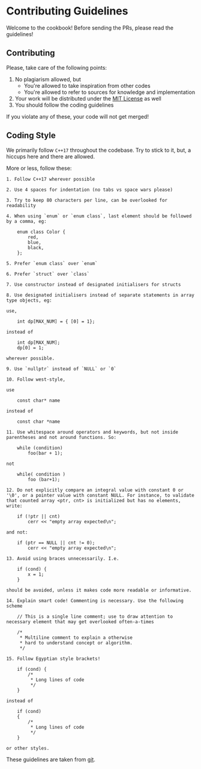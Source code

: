 # Contributing Guidelines

Welcome to the cookbook! Before sending the PRs, please read the guidelines!

## Contributing

Please, take care of the following points:

1. No plagiarism allowed, but
    - You're allowed to take inspiration from other codes
    - You're allowed to refer to sources for knowledge and implementation
2. Your work will be distributed under the [MIT License](LICENSE) as well
3. You should follow the coding guidelines

If you violate any of these, your code will not get merged!

## Coding Style

We primarily follow `C++17` throughout the codebase. Try to stick to it, but, a hiccups here and there are allowed.

More or less, follow these:

```
1. Follow C++17 wherever possible

2. Use 4 spaces for indentation (no tabs vs space wars please)

3. Try to keep 80 characters per line, can be overlooked for readability

4. When using `enum` or `enum class`, last element should be followed by a comma, eg:

    enum class Color {
        red,
        blue,
        black,
    };

5. Prefer `enum class` over `enum`

6. Prefer `struct` over `class`

7. Use constructor instead of designated initialisers for structs

8. Use designated initialisers instead of separate statements in array type objects, eg:

use,

    int dp[MAX_NUM] = { [0] = 1};

instead of

    int dp[MAX_NUM];
    dp[0] = 1;

wherever possible.

9. Use `nullptr` instead of `NULL` or `0`

10. Follow west-style,

use

    const char* name

instead of

    const char *name

11. Use whitespace around operators and keywords, but not inside parentheses and not around functions. So:

    while (condition)
        foo(bar + 1);

not

    while( condition )
        foo (bar+1);

12. Do not explicitly compare an integral value with constant 0 or '\0', or a pointer value with constant NULL. For instance, to validate that counted array <ptr, cnt> is initialized but has no elements, write:

    if (!ptr || cnt)
        cerr << "empty array expected\n";

and not:

    if (ptr == NULL || cnt != 0);
        cerr << "empty array expected\n";

13. Avoid using braces unnecessarily. I.e.

    if (cond) {
        x = 1;
    }

should be avoided, unless it makes code more readable or informative.

14. Explain smart code! Commenting is necessary. Use the following scheme

    // This is a single line comment; use to draw attention to necessary element that may get overlooked often-a-times

    /*
     * Multiline comment to explain a otherwise
     * hard to understand concept or algorithm.
     */

15. Follow Egyptian style brackets!

    if (cond) {
        /*
         * Long lines of code
         */
    }

instead of

    if (cond)
    {
        /*
         * Long lines of code
         */
    }

or other styles.
```

These guidelines are taken from [git](https://github.com/git/git/blob/master/Documentation/CodingGuidelines).
